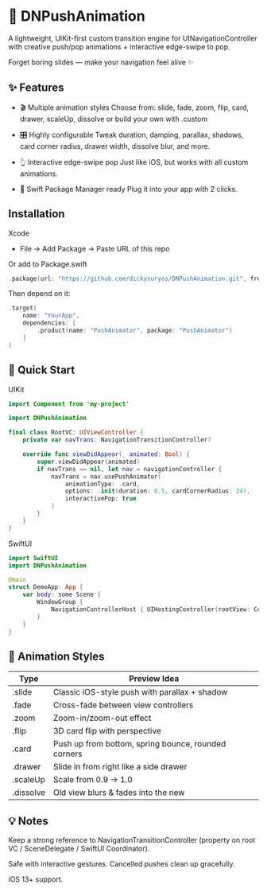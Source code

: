 
# 🚀 DNPushAnimation
A lightweight, UIKit-first custom transition engine for UINavigationController
with creative push/pop animations + interactive edge-swipe to pop.

Forget boring slides — make your navigation feel alive ✨
## ✨ Features

- 🎬 Multiple animation styles
    Choose from: slide, fade, zoom, flip, card, drawer, scaleUp, dissolve or build your own with .custom

- 🎛 Highly configurable
    Tweak duration, damping, parallax, shadows, card corner radius, drawer width, dissolve blur, and more.

- 👆 Interactive edge-swipe pop
    Just like iOS, but works with all custom animations.

- 🧩 Swift Package Manager ready
    Plug it into your app with 2 clicks.


## Installation

Xcode

- File → Add Package → Paste URL of this repo

Or add to Package.swift

```swift
.package(url: "https://github.com/dickysuryos/DNPushAnimation.git", from: "1.0.0")
```
Then depend on it:
```swift
.target(
    name: "YourApp",
    dependencies: [
        .product(name: "PushAnimator", package: "PushAnimator")
    ]
)
```
## 🚦 Quick Start

UIKit
```swift
import Component from 'my-project'

import DNPushAnimation

final class RootVC: UIViewController {
    private var navTrans: NavigationTransitionController?

    override func viewDidAppear(_ animated: Bool) {
        super.viewDidAppear(animated)
        if navTrans == nil, let nav = navigationController {
            navTrans = nav.usePushAnimator(
                animationType: .card,
                options: .init(duration: 0.5, cardCornerRadius: 24),
                interactivePop: true
            )
        }
    }
}
```

SwiftUI
```swift
import SwiftUI
import DNPushAnimation

@main
struct DemoApp: App {
    var body: some Scene {
        WindowGroup {
            NavigationControllerHost { UIHostingController(rootView: ContentView()) }
        }
    }
}
```

## 🎨 Animation Styles

| Type             | Preview Idea                                                                |
| ----------------- | ------------------------------------------------------------------ |
| .slide | Classic iOS-style push with parallax + shadow |
| .fade | Cross-fade between view controllers |
| .zoom| Zoom-in/zoom-out effect |
| .flip| 3D card flip with perspective |
| .card| Push up from bottom, spring bounce, rounded corners |
|.drawer|	Slide in from right like a side drawer |
|.scaleUp|	Scale from 0.9 → 1.0|
|.dissolve	|Old view blurs & fades into the new|

## 💡 Notes

Keep a strong reference to NavigationTransitionController (property on root VC / SceneDelegate / SwiftUI Coordinator).

Safe with interactive gestures. Cancelled pushes clean up gracefully.

iOS 13+ support.

